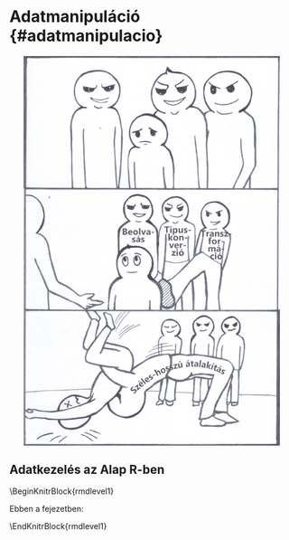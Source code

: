 # Adatmanipuláció {#adatmanipulacio}

<img src="images/ch_07_small.png" width="90%" style="display: block; margin: auto;" />


## Adatkezelés az Alap R-ben


\BeginKnitrBlock{rmdlevel1}<div class="rmdlevel1">
Ebben a fejezetben:
  </div>\EndKnitrBlock{rmdlevel1}



